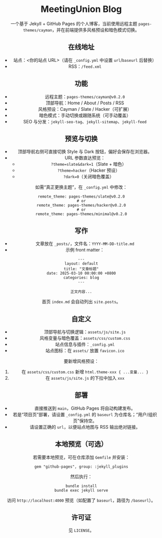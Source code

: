 <header>

<!--
  <<< Author notes: Course header >>>
  Include a 1280×640 image, course title in sentence case, and a concise description in emphasis.
  In your repository settings: enable template repository, add your 1280×640 social image, auto delete head branches.
  Add your open source license, GitHub uses MIT license.
-->

# MeetingUnion Blog

一个基于 Jekyll + GitHub Pages 的个人博客，当前使用远程主题 `pages-themes/cayman`，并在前端提供多风格预设和暗色模式切换。

## 在线地址
- 站点：<你的站点 URL>（请在 `_config.yml` 中设置 `url`/`baseurl` 后替换）
- RSS：`/feed.xml`

## 功能
- 远程主题：`pages-themes/cayman@v0.2.0`
- 顶部导航：Home / About / Posts / RSS
- 风格预设：Cayman / Slate / Hacker（可扩展）
- 暗色模式：手动切换或跟随系统（可手动覆盖）
- SEO 与分发：`jekyll-seo-tag`、`jekyll-sitemap`、`jekyll-feed`

## 预览与切换
- 顶部导航右侧可直接切换 Style 与 Dark 按钮，偏好会保存在浏览器。
- URL 参数直达预览：
  - `?theme=slate&dark=1`（Slate + 暗色）
  - `?theme=hacker`（Hacker 预设）
  - `?dark=0`（关闭暗色覆盖）

如需“真正更换主题”，在 `_config.yml` 中修改：
```
remote_theme: pages-themes/slate@v0.2.0
# or
remote_theme: pages-themes/hacker@v0.2.0
# or
remote_theme: pages-themes/minimal@v0.2.0
```

## 写作
- 文章放在 `_posts/`，文件名：`YYYY-MM-DD-title.md`
- 示例 front matter：
```
---
layout: default
title: "文章标题"
date: 2025-03-10 00:00:00 +0800
categories: blog
---

正文内容...
```

首页 `index.md` 会自动列出 `site.posts`。

## 自定义
- 顶部导航与切换逻辑：`assets/js/site.js`
- 风格变量与暗色覆盖：`assets/css/custom.css`
- 站点信息与插件：`_config.yml`
- 站点图标：在 `assets/` 放置 `favicon.ico`

要新增风格预设：
1) 在 `assets/css/custom.css` 新增 `html.theme-xxx { ...变量... }`
2) 在 `assets/js/site.js` 的下拉中加入 `xxx`

## 部署
- 直接推送到 `main`，GitHub Pages 将自动构建发布。
- 若是“项目页”部署，请设置 `_config.yml` 的 `baseurl` 为仓库名；“用户/组织页”保持空。
- 请设置正确的 `url`，以便站点地图与 RSS 输出绝对链接。

## 本地预览（可选）
若需要本地预览，可在仓库添加 `Gemfile` 并安装：
```
gem "github-pages", group: :jekyll_plugins
```
然后执行：
```
bundle install
bundle exec jekyll serve
```
访问 `http://localhost:4000` 预览（如配置了 `baseurl`，路径为 `/baseurl`）。

## 许可证
见 `LICENSE`。
